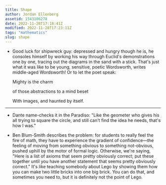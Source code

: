 ```yaml
---
title: Shape
author: Jordan Ellenberg
assetid: 1543106278
date: 2022-11-28T17:18:41Z
modified: 2022-11-28T17:23:11Z
tags: "mathematics"
slug: shape
---
```


*  Good luck for shipwreck guy: depressed and hungry though he is, he consoles himself by working his way through Euclid's demonstrations one by one, tracing out the diagrams in the sand with a stick. That's just what it was like to be young, sensitive, poetic Wordsworth, writes middle-aged Wordsworth! Or to let the poet speak:
   
   Mighty is the charm
   
   of those abstractions to a mind beset
   
   With images, and haunted by itself.

---

*  Dante name-checks it in the Paradiso: "Like the geometer who gives his all trying to square the circle, and still can't find the idea he needs, that's how I was."

*  Ben Blum-Smith describes the problem: for students to really feel the fire of math, they have to experience the gradient of confidence—the feeling of moving from something obvious to something not-obvious, pushed uphill by the motor of formal logic. Otherwise, we're saying, "Here is a list of axioms that seem pretty obviously correct; put these together until you have another statement that seems pretty obviously correct." It's like teaching somebody about Lego by showing them how you can make two little bricks into one big brick. You can do that, and sometimes you need to, but it is definitely not the point of Lego.


